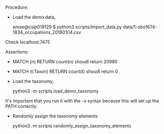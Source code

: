 Procedure:

* Load the demo data, 

    amoe@cslp019129 $ python3 scripts/import_data.py data/1-obo1674-1834_occupations_20180104.csv

Check localhost:7475

Assertions:
* MATCH (n) RETURN count(n) shoudl return 20980
* MATCH (t:Taxon) RETURN count(t) shoudl return 0

* Load the taxonomy,

    python3 -m scripts.load_demo_taxonomy

It's important that you run it with the `-m` syntax because this will set up
the PATH correctly.

* Randomly assign the taxonomy elements

    python3 -m scripts.randomly_assign_taxonomy_elements
